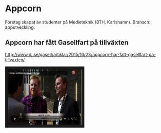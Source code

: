 # Appcorn
Företag skapat av studenter på Medieteknik (BTH, Karlshamn).
Bransch: apputveckling.


## Appcorn har fått Gasellfart på tillväxten
http://www.di.se/gasell/artiklar/2015/10/23/appcorn-har-fatt-gasellfart-pa-tillvaxten/


<a href="http://csp.screen9.com/video?auth=wzvnQ--7f-MtLKKMUdSs6AC2LL54VCWBi-5rKoj7sZKZ3EnxCrDXnzm0H64V1y9msUevfIP0gx7Sxw0nNEXrUFi0eObqhZJKk8_X8ZPEWsj63z3b_mo9SVjd4VSooznXj7_Loq10awIP2eT63FhxNnReLusCwC8ZjQjEqZHj20oTlEVJ1zoRZ8QTlWPdw1YueDWn1QdkQpuS_8n-ZPrmRjxidlf1utX9" target="_blank"><img src="https://raw.githubusercontent.com/dite-bth/alumner/master/appcorn/di-appcorn.png"
alt="Intervju med Appcorn" width="240" height="180" border="10" /></a>

